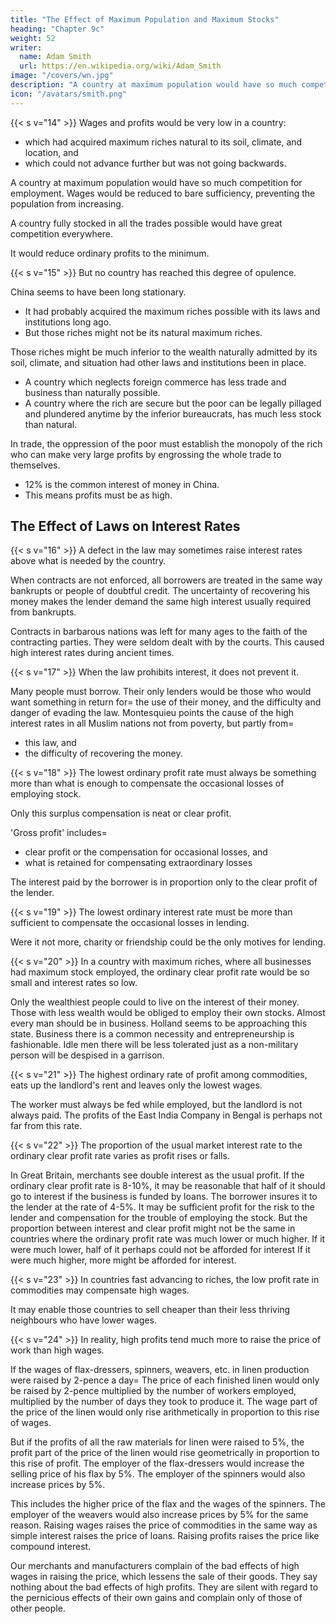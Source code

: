 ```yaml
---
title: "The Effect of Maximum Population and Maximum Stocks"
heading: "Chapter 9c"
weight: 52
writer:
  name: Adam Smith
  url: https://en.wikipedia.org/wiki/Adam_Smith
image: "/covers/wn.jpg"
description: "A country at maximum population would have so much competition for employment. Wages would be reduced to bare sufficiency, preventing the population from increasing."
icon: "/avatars/smith.png"
---
```




{{< s v="14" >}} Wages and profits would be very low in a country:
- which had acquired maximum riches natural to its soil, climate, and location, and
- which could not advance further but was not going backwards.

A country at maximum population would have so much competition for employment. Wages would be reduced to bare sufficiency, preventing the population from increasing.

A country fully stocked in all the trades possible would have great competition everywhere.

It would reduce ordinary profits to the minimum.

{{< s v="15" >}} But no country has reached this degree of opulence.

China seems to have been long stationary.
- It had probably acquired the maximum riches possible with its laws and institutions long ago.
- But those riches might not be its natural maximum riches.

Those riches might be much inferior to the wealth naturally admitted by its soil, climate, and situation had other laws and institutions been in place.
- A country which neglects foreign commerce has less trade and business than naturally possible.
- A country where the rich are secure but the poor can be legally pillaged and plundered anytime by the inferior bureaucrats, has much less stock than natural.

In trade, the oppression of the poor must establish the monopoly of the rich who can make very large profits by engrossing the whole trade to themselves.
- 12% is the common interest of money in China.
- This means profits must be as high.



## The Effect of Laws on Interest Rates

{{< s v="16" >}} A defect in the law may sometimes raise interest rates above what is needed by the country.

When contracts are not enforced, all borrowers are treated in the same way bankrupts or people of doubtful credit.
The uncertainty of recovering his money makes the lender demand the same high interest usually required from bankrupts.

Contracts in barbarous nations was left for many ages to the faith of the contracting parties.
They were seldom dealt with by the courts.
This caused high interest rates during ancient times.


{{< s v="17" >}} When the law prohibits interest, it does not prevent it.

Many people must borrow.
Their only lenders would be those who would want something in return for= 
the use of their money, and
the difficulty and danger of evading the law.
Montesquieu points the cause of the high interest rates in all Muslim nations not from poverty, but partly from= 
- this law, and
- the difficulty of recovering the money.

{{< s v="18" >}} The lowest ordinary profit rate must always be something more than what is enough to compensate the occasional losses of employing stock.

Only this surplus compensation is neat or clear profit.

'Gross profit' includes= 
- clear profit or the compensation for occasional losses, and
- what is retained for compensating extraordinary losses

The interest paid by the borrower is in proportion only to the clear profit of the lender.


{{< s v="19" >}} The lowest ordinary interest rate must be more than sufficient to compensate the occasional losses in lending.

Were it not more, charity or friendship could be the only motives for lending.


{{< s v="20" >}} In a country with maximum riches, where all businesses had maximum stock employed, the ordinary clear profit rate would be so small and interest rates so low.

Only the wealthiest people could to live on the interest of their money.
Those with less wealth would be obliged to employ their own stocks.
Almost every man should be in business.
Holland seems to be approaching this state.
Business there is a common necessity and entrepreneurship is fashionable.
Idle men there will be less tolerated just as a non-military person will be despised in a garrison.


{{< s v="21" >}} The highest ordinary rate of profit among commodities, eats up the landlord's rent and leaves only the lowest wages.

The worker must always be fed while employed, but the landlord is not always paid.
The profits of the East India Company in Bengal is perhaps not far from this rate.


{{< s v="22" >}} The proportion of the usual market interest rate to the ordinary clear profit rate varies as profit rises or falls.

In Great Britain, merchants see double interest as the usual profit.
If the ordinary clear profit rate is 8-10%, it may be reasonable that half of it should go to interest if the business is funded by loans.
The borrower insures it to the lender at the rate of 4-5%.
It may be sufficient profit for the risk to the lender and compensation for the trouble of employing the stock.
But the proportion between interest and clear profit might not be the same in countries where the ordinary profit rate was much lower or much higher.
If it were much lower, half of it perhaps could not be afforded for interest
If it were much higher, more might be afforded for interest.

{{< s v="23" >}} In countries fast advancing to riches, the low profit rate in commodities may compensate high wages.

It may enable those countries to sell cheaper than their less thriving neighbours who have lower wages.


{{< s v="24" >}} In reality, high profits tend much more to raise the price of work than high wages.

If the wages of flax-dressers, spinners, weavers, etc. in linen production were raised by 2-pence a day= 
The price of each finished linen would only be raised by 2-pence multiplied by the number of workers employed, multiplied by the number of days they took to produce it.
The wage part of the price of the linen would only rise arithmetically in proportion to this rise of wages.

But if the profits of all the raw materials for linen were raised to 5%, the profit part of the price of the linen would rise geometrically in proportion to this rise of profit.
The employer of the flax-dressers would increase the selling price of his flax by 5%.
The employer of the spinners would also increase prices by 5%.

This includes the higher price of the flax and the wages of the spinners.
The employer of the weavers would also increase prices by 5% for the same reason.
Raising wages raises the price of commodities in the same way as simple interest raises the price of loans.
Raising profits raises the price like compound interest.

Our merchants and manufacturers complain of the bad effects of high wages in raising the price, which lessens the sale of their goods.
They say nothing about the bad effects of high profits.
They are silent with regard to the pernicious effects of their own gains and complain only of those of other people.